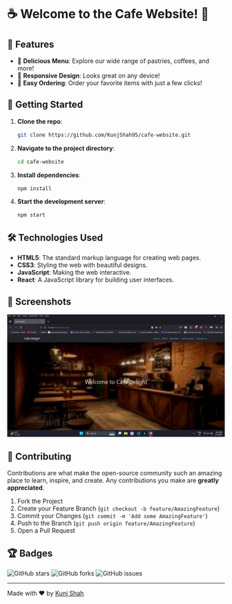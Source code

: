 # ☕ Welcome to the Cafe Website! 🍰

## 🌟 Features

- 🍩 **Delicious Menu**: Explore our wide range of pastries, coffees, and more!
- 📱 **Responsive Design**: Looks great on any device!
- 🛒 **Easy Ordering**: Order your favorite items with just a few clicks!

## 🚀 Getting Started

1. **Clone the repo**:
   ```bash
   git clone https://github.com/KunjShah95/cafe-website.git
   ```
2. **Navigate to the project directory**:
   ```bash
   cd cafe-website
   ```
3. **Install dependencies**:
   ```bash
   npm install
   ```
4. **Start the development server**:
   ```bash
   npm start
   ```

## 🛠️ Technologies Used

- **HTML5**: The standard markup language for creating web pages.
- **CSS3**: Styling the web with beautiful designs.
- **JavaScript**: Making the web interactive.
- **React**: A JavaScript library for building user interfaces.

## 📸 Screenshots

![alt text](image.png)

## 🤝 Contributing

Contributions are what make the open-source community such an amazing place to learn, inspire, and create. Any contributions you make are **greatly appreciated**.

1. Fork the Project
2. Create your Feature Branch (`git checkout -b feature/AmazingFeature`)
3. Commit your Changes (`git commit -m 'Add some AmazingFeature'`)
4. Push to the Branch (`git push origin feature/AmazingFeature`)
5. Open a Pull Request

## 🏆 Badges

![GitHub stars](https://img.shields.io/github/stars/KunjShah95/cafe-website)
![GitHub forks](https://img.shields.io/github/forks/KunjShah95/cafe-website)
![GitHub issues](https://img.shields.io/github/issues/KunjShah95/cafe-website)

---

Made with ❤️ by [Kunj Shah](https://github.com/KunjShah95)
